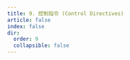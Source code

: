 ```yaml
---
title: 9. 控制指令 (Control Directives)
article: false
index: false
dir:
  order: 9
  collapsible: false
---
```

